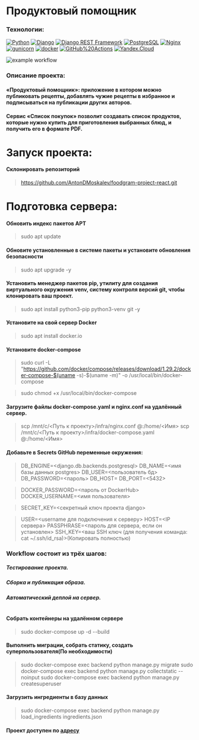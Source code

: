 # Продуктовый помощник

### Технологии:
[![Python](https://img.shields.io/badge/-Python-464646?style=flat-square&logo=Python)](https://www.python.org/) [![Django](https://img.shields.io/badge/-Django-464646?style=flat-square&logo=Django)](https://www.djangoproject.com/) [![Django REST Framework](https://img.shields.io/badge/-Django%20REST%20Framework-464646?style=flat-square&logo=Django%20REST%20Framework)](https://www.django-rest-framework.org/) [![PostgreSQL](https://img.shields.io/badge/-PostgreSQL-464646?style=flat-square&logo=PostgreSQL)](https://www.postgresql.org/) [![Nginx](https://img.shields.io/badge/-NGINX-464646?style=flat-square&logo=NGINX)](https://nginx.org/ru/) [![gunicorn](https://img.shields.io/badge/-gunicorn-464646?style=flat-square&logo=gunicorn)](https://gunicorn.org/) [![docker](https://img.shields.io/badge/-Docker-464646?style=flat-square&logo=docker)](https://www.docker.com/) [![GitHub%20Actions](https://img.shields.io/badge/-GitHub%20Actions-464646?style=flat-square&logo=GitHub%20actions)](https://github.com/features/actions) [![Yandex.Cloud](https://img.shields.io/badge/-Yandex.Cloud-464646?style=flat-square&logo=Yandex.Cloud)](https://cloud.yandex.ru/)

![example workflow](https://github.com/AntonDMoskalev/foodgram-project-react/actions/workflows/main.yml/badge.svg)

### Описание проекта:
#### «Продуктовый помощник»: приложение в котором можно публиковать рецепты, добавлять чужие рецепты в избранное и подписываться на публикации других авторов.
#### Сервис «Список покупок» позволит создавать список продуктов, которые нужно купить для приготовления выбранных блюд, и получить его в формате PDF.

# Запуск проекта:

#### Склонировать репозиторий
> https://github.com/AntonDMoskalev/foodgram-project-react.git

# Подготовка сервера:

#### Обновить индекс пакетов APT
>sudo apt update 

#### Обновите установленные в системе пакеты и установите обновления безопасности
>sudo apt upgrade -y

#### Установить менеджер пакетов pip, утилиту для создания виртуального окружения venv, систему контроля версий git, чтобы клонировать ваш проект.
>sudo apt install python3-pip python3-venv git -y

#### Установите на свой сервер Docker
>sudo apt install docker.io

#### Установите docker-compose
>sudo curl -L "https://github.com/docker/compose/releases/download/1.29.2/docker-compose-$(uname -s)-$(uname -m)" -o /usr/local/bin/docker-compose

>sudo chmod +x /usr/local/bin/docker-compose

#### Загрузите файлы docker-compose.yaml и nginx.conf на удалённый сервер.
>scp /mnt/c/<Путь к проекту>/infra/nginx.conf  <login>@<IP>:/home/<Имя>
>scp /mnt/c/<Путь к проекту>/infra/docker-compose.yaml  <login>@<IP>:/home/<Имя>

#### Добавьте в Secrets GitHub переменные окружения:
>DB_ENGINE=<django.db.backends.postgresql>
>DB_NAME=<имя базы данных postgres>
>DB_USER=<пользователь бд>
>DB_PASSWORD=<пароль>
>DB_HOST=<db>
>DB_PORT=<5432>

>DOCKER_PASSWORD=<пароль от DockerHub>
>DOCKER_USERNAME=<имя пользователя>

>SECRET_KEY=<секретный ключ проекта django>

>USER=<username для подключения к серверу>
>HOST=<IP сервера>
>PASSPHRASE=<пароль для сервера, если он установлен>
>SSH_KEY=<ваш SSH ключ (для получения команда: cat ~/.ssh/id_rsa)>(Копировать полностью)

### Workflow состоит из трёх шагов:
##### Тестирование проекта.
##### Сборка и публикация образа.
##### Автоматический деплой на сервер.
#
#
#### Собрать контейнеры на удалённом сервере
>sudo docker-compose up -d --build

#### Выполнить миграции, собрать статику, создать суперпользователя(По необходимости)
> sudo docker-compose exec backend python manage.py migrate
> sudo docker-compose exec backend python manage.py collectstatic --noinput
> sudo docker-compose exec backend python manage.py createsuperuser

#### Загрузить ингредиенты в базу данных
>sudo docker-compose exec backend python manage.py load_ingredients ingredients.json

#### Проект доступен по [адресу](http://178.154.227.92/)
